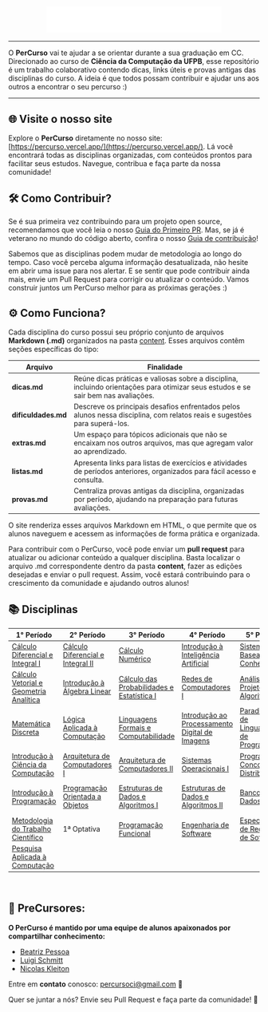 <div align="center">
  <img src="public/PerCurso2.svg" alt="PerCurso" width="350px">
</div>

<hr>

O **PerCurso** vai te ajudar a se orientar durante a sua graduação em CC. Direcionado ao curso de **Ciência da Computação da UFPB**, esse repositório é um trabalho colaborativo contendo dicas, links úteis e provas antigas das disciplinas do curso. A ideia é que todos possam contribuir e ajudar uns aos outros a encontrar o seu percurso :)

<hr>

## 🌐 Visite o nosso site

Explore o **PerCurso** diretamente no nosso site: [https://percurso.vercel.app/](https://percurso.vercel.app/). Lá você encontrará todas as disciplinas organizadas, com conteúdos prontos para facilitar seus estudos. Navegue, contribua e faça parte da nossa comunidade!

## 🛠 Como Contribuir?

Se é sua primeira vez contribuindo para um projeto open source, recomendamos que você leia o nosso [Guia do Primeiro PR](/GuiaDoPrimeiroPR.md). Mas, se já é veterano no mundo do código aberto, confira o nosso [Guia de contribuição](/CONTRIBUTING.md)!

Sabemos que as disciplinas podem mudar de metodologia ao longo do tempo. Caso você perceba alguma informação desatualizada, não hesite em abrir uma issue para nos alertar. E se sentir que pode contribuir ainda mais, envie um Pull Request para corrigir ou atualizar o conteúdo. Vamos construir juntos um PerCurso melhor para as próximas gerações :) 

## ⚙️ Como Funciona?

Cada disciplina do curso possui seu próprio conjunto de arquivos **Markdown (.md)** organizados na pasta [content](/content). Esses arquivos contêm seções específicas do tipo:

Arquivo | Finalidade
------- | -----------
**dicas.md** | Reúne dicas práticas e valiosas sobre a disciplina, incluindo orientações para otimizar seus estudos e se sair bem nas avaliações.
**dificuldades.md** | Descreve os principais desafios enfrentados pelos alunos nessa disciplina, com relatos reais e sugestões para superá-los.
**extras.md** | Um espaço para tópicos adicionais que não se encaixam nos outros arquivos, mas que agregam valor ao aprendizado.
**listas.md** | Apresenta links para listas de exercícios e atividades de períodos anteriores, organizados para fácil acesso e consulta.
**provas.md** | Centraliza provas antigas da disciplina, organizadas por período, ajudando na preparação para futuras avaliações.

O site renderiza esses arquivos Markdown em HTML, o que permite que os alunos naveguem e acessem as informações de forma prática e organizada.

Para contribuir com o PerCurso, você pode enviar um **pull request** para atualizar ou adicionar conteúdo a qualquer disciplina. Basta localizar o arquivo .md correspondente dentro da pasta **content**, fazer as edições desejadas e enviar o pull request. Assim, você estará contribuindo para o crescimento da comunidade e ajudando outros alunos!

## 📚 Disciplinas

| **1° Período**                              | **2° Período**                           | **3° Período**                                | **4° Período**                                | **5° Período**                                | **6° Período**                                 | **7° Período**                           | **8° Período**                             |
|---------------------------------------------|------------------------------------------|-----------------------------------------------|-----------------------------------------------|------------------------------------------------|-------------------------------------------------|------------------------------------------|-------------------------------------------|
| [Cálculo Diferencial e Integral I](content/calculo1/) | [Cálculo Diferencial e Integral II](content/calculo2/) | [Cálculo Numérico](content/numerico/)   | [Introdução à Inteligência Artificial](content/ia/) | [Sistemas Baseados em Conhecimento](content/sbc/) | [Paradigmas de Aprendizagem de Máquina](content/aprendizagem_maquina/) | 4ª Optativa       | 5ª Optativa        |
| [Cálculo Vetorial e Geometria Analítica](content/vetorial/) | [Introdução à Álgebra Linear](content/linear/) | [Cálculo das Probabilidades e Estatística I](content/probabilidade/) | [Redes de Computadores I](content/redes/)     | [Análise e Projeto de Algoritmos](content/apa/) | [Segurança Computacional](content/seguranca/) | [Sistemas de Informação nas Organizações](content/sistemas_informacao/) | [Computadores e Sociedade](content/sociedade/) |
| [Matemática Discreta](content/discreta/)       | [Lógica Aplicada à Computação](content/logica/)     | [Linguagens Formais e Computabilidade](content/formais/) | [Introdução ao Processamento Digital de Imagens](content/imagens/) | [Paradigmas de Linguagens de Programação](content/paradigmas_linguagens/) | [Construção de Compiladores I](content/compiladores/) | [Interação Humano-Computador](content/ihc/) | Estágio Supervisionado|
| [Introdução à Ciência da Computação](content/ic/) | [Arquitetura de Computadores I](content/arquitetura1/) | [Arquitetura de Computadores II](content/arquitetura2/) | [Sistemas Operacionais I](content/so/) | [Programação Concorrente e Distribuída](content/concorrente/) | [Sistemas Distribuídos](content/sistema_distribuidos/) | [Engenharia de Sistemas Distribuídos](content/engenharia_sistemas/) | Trabalho de Conclusão de Curso (TCC) |
| [Introdução à Programação](content/ip/) | [Programação Orientada a Objetos](content/poo/) | [Estruturas de Dados e Algoritmos I](content/eda1/) | [Estruturas de Dados e Algoritmos II](content/eda2/) | [Banco de Dados I](content/bd/) | [Inovação de Base Científica-Tecnológica e Empreendedorismo](content/inovacao/) | [Gerenciamento de Projeto de Software](content/gerencimento_psoft/) | |
| [Metodologia do Trabalho Científico](content/metodologia/) | 1ª Optativa | [Programação Funcional](content/funcional/) | [Engenharia de Software](content/es/) | [Especificação de Requisitos de Software](content/requisitos/) | [Métodos de Projeto de Software](content/metodos_psoft/) | [Teste de Software](content/teste_software/) | |
| [Pesquisa Aplicada à Computação](content/pesquisa/) | | | | | 2ª Optativa | 3ª Optativa | |


<br>


## 👥 PreCursores: 
**O PerCurso é mantido por uma equipe de alunos apaixonados por compartilhar conhecimento:**
- [Beatriz Pessoa](https://github.com/beapessoa)
- [Luigi Schmitt](https://github.com/luigischmitt)
- [Nicolas Kleiton](https://github.com/Nicolas-Kleiton)

Entre em **contato** conosco: [percursoci@gmail.com](mailto:percursoci@gmail.com) 📧
  
Quer se juntar a nós? Envie seu Pull Request e faça parte da comunidade! 🎉

